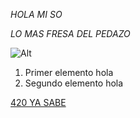 *HOLA MI SO* 

_LO MAS FRESA DEL PEDAZO_

![Alt](https://github.com/FelipeM420/FelipeM420/assets/144852673/aff702d4-9dd1-484e-8cea-12187cc33b1d)

	
1. Primer elemento hola
1. Segundo elemento hola
   
[420 YA SABE](https://www.youtube.com/watch?v=vnoZodRdVns)





